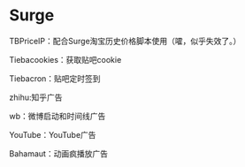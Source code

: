 # Surge
TBPriceIP：配合Surge淘宝历史价格脚本使用（嚯，似乎失效了。）

Tiebacookies：获取贴吧cookie

Tiebacron：贴吧定时签到

zhihu:知乎广告

wb：微博启动和时间线广告

YouTube：YouTube广告

Bahamaut：动画疯播放广告
